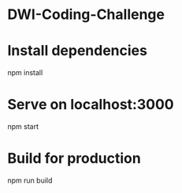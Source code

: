 # DWI-Coding-Challenge

# Install dependencies
npm install

# Serve on localhost:3000
npm start

# Build for production
npm run build
